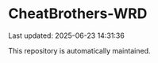 # CheatBrothers-WRD

Last updated: 2025-06-23 14:31:36

This repository is automatically maintained.
